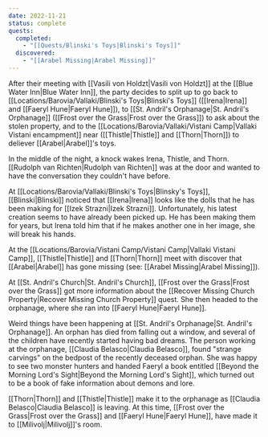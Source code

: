 ```yaml
---
date: 2022-11-21
status: complete
quests:
  completed:
    - "[[Quests/Blinski's Toys|Blinski's Toys]]"
  discovered:
    - "[[Arabel Missing|Arabel Missing]]"
---
```


After their meeting with [[Vasili von Holdzt|Vasili von Holdzt]] at the [[Blue Water Inn|Blue Water Inn]], the party decides to split up to go back to [[Locations/Barovia/Vallaki/Blinski's Toys|Blinski's Toys]] ([[Irena|Irena]] and [[Faeryl Hune|Faeryl Hune]]), to [[St. Andril's Orphanage|St. Andril's Orphanage]] ([[Frost over the Grass|Frost over the Grass]]) to ask about the stolen property, and to the [[Locations/Barovia/Vallaki/Vistani Camp|Vallaki Vistani encampment]] near ([[Thistle|Thistle]] and [[Thorn|Thorn]]) to deliever [[Arabel|Arabel]]'s toys.

In the middle of the night, a knock wakes Irena, Thistle, and Thorn. [[Rudolph van Richten|Rudolph van Richten]] was at the door and wanted to have the conversation they couldn't have before.

At [[Locations/Barovia/Vallaki/Blinski's Toys|Blinsky's Toys]], [[Blinski|Blinski]] noticed that  [[Irena|Irena]] looks like the dolls that he has been making for [[Izek Strazni|Izek Strazni]]. Unfortunately, his latest creation seems to have already been picked up. He has been making them for years, but Irena told him that if he makes another one in her image, she will break his hands.

At the [[Locations/Barovia/Vistani Camp/Vistani Camp|Vallaki Vistani Camp]], [[Thistle|Thistle]] and [[Thorn|Thorn]] meet with discover that [[Arabel|Arabel]] has gone missing (see: [[Arabel Missing|Arabel Missing]]). 

At [[St. Andril's Church|St. Andril's Church]], [[Frost over the Grass|Frost over the Grass]] got more information about the [[Recover Missing Church Property|Recover Missing Church Property]] quest. She then headed to the orphanage, where she ran into [[Faeryl Hune|Faeryl Hune]].

Weird things have been happening at [[St. Andril's Orphanage|St. Andril's Orphanage]]. An orphan has died from falling out a window, and several of the children have recently started having bad dreams. The person working at the orphanage, [[Claudia Belasco|Claudia Belasco]], found "strange carvings" on the bedpost of the recently deceased orphan. She was happy to see two  monster hunters and handed Faeryl a book entitled [[Beyond the Morning Lord's Sight|Beyond the Morning Lord's Sight]], which turned out to be a book of fake information about demons and lore.

[[Thorn|Thorn]] and [[Thistle|Thistle]] make it to the orphanage as [[Claudia Belasco|Claudia Belasco]] is leaving. At this time, [[Frost over the Grass|Frost over the Grass]] and [[Faeryl Hune|Faeryl Hune]], have made it to [[Milivolj|Milivolj]]'s room.